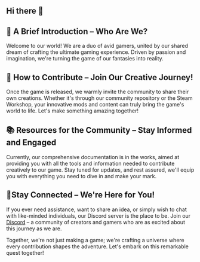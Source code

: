 ## Hi there 👋

## 🌟 A Brief Introduction – Who Are We?
Welcome to our world! We are a duo of avid gamers, united by our shared dream of crafting the ultimate gaming experience. Driven by passion and imagination, we're turning the game of our fantasies into reality.

## 🎨 How to Contribute – Join Our Creative Journey!
Once the game is released, we warmly invite the community to share their own creations. Whether it's through our community repository or the Steam Workshop, your innovative mods and content can truly bring the game's world to life. Let's make something amazing together!

## 📚 Resources for the Community – Stay Informed and Engaged
Currently, our comprehensive documentation is in the works, aimed at providing you with all the tools and information needed to contribute creatively to our game. Stay tuned for updates, and rest assured, we'll equip you with everything you need to dive in and make your mark.

## 🔮Stay Connected – We're Here for You!
If you ever need assistance, want to share an idea, or simply wish to chat with like-minded individuals, our Discord server is the place to be. Join our [Discord](https://discord.com/invite/UqbgYDcV5n) – a community of creators and gamers who are as excited about this journey as we are.

Together, we're not just making a game; we're crafting a universe where every contribution shapes the adventure. Let's embark on this remarkable quest together!
